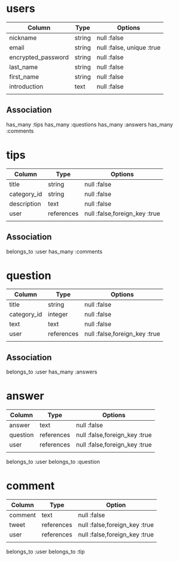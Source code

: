 # users
| Column             | Type   | Options                   |
| ------------------ | ------ | ------------------------- |
| nickname           | string | null :false               |
| email              | string | null :false, unique :true |
| encrypted_password | string | null :false               |
| last_name          | string | null :false               |
| first_name         | string | null :false               |
| introduction       | text   | null :false               |
|                    |        |                           |
## Association
has_many :tips
has_many :questions
has_many :answers
has_many :comments

# tips
| Column      | Type       | Options                       |
| ----------- | ---------- | ----------------------------- |
| title       | string     | null :false                   |
| category_id | string     | null :false                   |
| description | text       | null :false                   |
| user        | references | null :false,foreign_key :true |
|             |            |                               |
## Association
belongs_to :user
has_many :comments

# question
| Column      | Type       | Options                       |
| ----------- | ---------- | ----------------------------- |
| title       | string     | null :false                   |
| category_id | integer    | null :false                   |
| text        | text       | null :false                   |
| user        | references | null :false,foreign_key :true |
|             |            |                               |
## Association
belongs_to :user
has_many :answers


# answer
| Column   | Type       | Options                       |
| -------- | ---------- | ----------------------------- |
| answer   | text       | null :false                   |
| question | references | null :false,foreign_key :true |
| user     | references | null :false,foreign_key :true |
|          |            |                               |
belongs_to :user
belongs_to :question

# comment
| Column  | Type       | Option                        |
| ------- | ---------- | ----------------------------- |
| comment | text       | null :false                   |
| tweet   | references | null :false,foreign_key :true |
| user    | references | null :false,foreign_key :true |
|         |            |                               |
belongs_to :user
belongs_to :tip